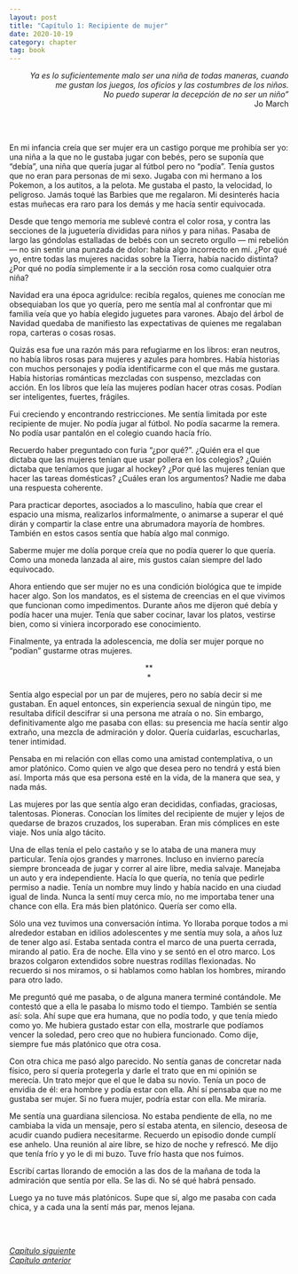 ```yaml
---
layout: post
title: "Capítulo 1: Recipiente de mujer"
date: 2020-10-19
category: chapter
tag: book
---
```



<p style="text-align: right">
<em>Ya es lo suficientemente malo ser una niña de todas maneras, cuando<br> me gustan los juegos, los oficios y las costumbres de los niños.<br>
No puedo superar la decepción de no ser un niño”</em><br>
Jo March</p>
<br>
<br>

En mi infancia creía que ser mujer era un castigo porque me prohibía ser yo: una niña a la que no le gustaba jugar con bebés, pero se suponía que “debía”, una niña  que quería jugar al fútbol pero no “podía”. Tenía gustos que no eran para personas de mi sexo. Jugaba con mi hermano a los Pokemon, a los autitos, a la pelota. Me gustaba el pasto, la velocidad, lo peligroso. Jamás toqué las Barbies que me regalaron. Mi desinterés hacia estas muñecas era raro para los demás y me hacía sentir equivocada.

Desde que tengo memoria me sublevé contra el color rosa, y contra las secciones de la juguetería divididas para niños y para niñas. Pasaba de largo las góndolas estalladas de bebés con un secreto orgullo — mi rebelión — no sin sentir una punzada de dolor: había algo incorrecto en mí. ¿Por qué yo, entre todas las mujeres nacidas sobre la Tierra, había nacido distinta? ¿Por qué no podía simplemente ir a la sección rosa como cualquier otra niña?

Navidad era una época agridulce: recibía regalos, quienes me conocían me obsequiaban los que yo quería, pero me sentía mal al confrontar que mi familia veía que yo había elegido juguetes para varones.
Abajo del árbol de Navidad quedaba de manifiesto las expectativas de quienes me regalaban ropa, carteras o cosas rosas.

Quizás esa fue una razón más para refugiarme en los libros: eran neutros, no había libros rosas para mujeres y azules para hombres. Había historias con muchos personajes y podía identificarme con el que más me gustara. Había historias románticas mezcladas con suspenso, mezcladas con acción.
En los libros que leía  las mujeres podían hacer otras cosas. Podían ser inteligentes, fuertes, frágiles.

Fui creciendo y encontrando restricciones. Me sentía limitada por este recipiente de mujer. No podía jugar al fútbol. No podía sacarme la remera. No podía usar pantalón en el colegio cuando hacía frío.

Recuerdo haber preguntado con furia “¿por qué?”. ¿Quién era el que dictaba que las mujeres tenían que usar pollera en los colegios? ¿Quién dictaba que teníamos que jugar al hockey? ¿Por qué las mujeres tenían que hacer las tareas domésticas? ¿Cuáles eran los argumentos? Nadie me daba una respuesta coherente.

Para practicar deportes, asociados a lo masculino, había que crear el espacio una misma, realizarlos informalmente, o animarse a superar el qué dirán y compartir la clase entre una abrumadora mayoría de hombres. También en estos casos sentía que había algo mal conmigo.

Saberme mujer me dolía porque creía que no podía querer lo que quería. Como una moneda lanzada al aire, mis gustos caían siempre del lado equivocado.

Ahora entiendo que ser mujer no es una condición biológica que te impide hacer algo. Son los mandatos, es el sistema de creencias en el que vivimos que funcionan como impedimentos. Durante años me dijeron qué debía y podía hacer una mujer. Tenía que saber cocinar, lavar los platos, vestirse bien, como si viniera incorporado ese conocimiento.

Finalmente, ya entrada la adolescencia, me dolía ser mujer porque no “podían” gustarme otras mujeres.

<p style="text-align: center;">
**<br>
*<br>
</p>


Sentía algo especial por un par de mujeres, pero no sabía decir si me gustaban. En aquel entonces, sin experiencia sexual de ningún tipo, me resultaba difícil descifrar si una persona me atraía o no. Sin embargo, definitivamente algo me pasaba con ellas: su presencia me hacía sentir algo extraño, una mezcla de admiración y dolor. Quería cuidarlas, escucharlas, tener intimidad.

Pensaba en mi relación con ellas como una amistad contemplativa, o un amor platónico. Como quien ve algo que desea pero no tendrá y está bien así. Importa más que esa persona esté en la vida, de la manera que sea, y nada más.

Las mujeres por las que sentía algo eran decididas, confiadas, graciosas, talentosas. Pioneras. Conocían los límites del recipiente de mujer y lejos de quedarse de brazos cruzados, los superaban. Eran mis cómplices en este viaje. Nos unía algo tácito.

Una de ellas tenía el pelo castaño y se lo ataba de una manera muy particular. Tenía ojos grandes y marrones. Incluso en invierno parecía siempre bronceada de jugar y correr al aire libre, media salvaje. Manejaba un auto y era independiente. Hacía lo que quería, no tenía que pedirle permiso a nadie. Tenía un nombre muy lindo y había nacido en una ciudad igual de linda.
Nunca la sentí muy cerca mío, no me importaba tener una chance con ella. Era más bien platónico. Quería ser como ella.

Sólo una vez tuvimos una conversación íntima. Yo lloraba porque todos a mi alrededor estaban en idilios adolescentes y me sentía muy sola, a años luz de tener algo así.
Estaba sentada contra el marco de una puerta cerrada, mirando al patio. Era de noche. Ella vino y se sentó en el otro marco. Los brazos colgaron extendidos sobre nuestras rodillas flexionadas. No recuerdo si nos miramos, o si hablamos como hablan los hombres, mirando para otro lado.

Me preguntó qué me pasaba, o de alguna manera terminé contándole. Me contestó que a ella le pasaba lo mismo todo el tiempo. También se sentía así: sola. Ahí supe que era humana, que no podía todo, y que tenía miedo como yo. Me hubiera gustado estar con ella, mostrarle que podíamos vencer la soledad, pero creo que no hubiera funcionado. Como dije, siempre fue más platónico que otra cosa.

Con otra chica me pasó algo parecido. No sentía ganas de concretar nada físico, pero sí quería protegerla y darle el trato que en mi opinión se merecía. Un trato mejor que el que le daba su novio. Tenía un poco de envidia de él: era hombre y podía estar con ella. Ahí sí pensaba que no me gustaba ser mujer. Si no fuera mujer, podría estar con ella. Me miraría.

Me sentía una guardiana silenciosa. No estaba pendiente de ella, no me cambiaba la vida un mensaje, pero sí estaba atenta, en silencio, deseosa de acudir cuando pudiera necesitarme.
Recuerdo un episodio donde cumplí ese anhelo. Una reunión al aire libre, se hizo de noche y refrescó. Me dijo que tenía frío y yo le di mi buzo. Tuve frío hasta que nos fuimos.

Escribí cartas llorando de emoción a las dos de la mañana de toda la admiración que sentía por ella. Se las di. No sé qué habrá pensado.

Luego ya no tuve más platónicos. Supe que sí, algo me pasaba con cada chica, y a cada una la sentí más par, menos lejana.

<br>
<br>

_[Capítulo siguiente](https://youngdel.fi/posts/chapter/2020/10/19/capitulo-2/)_<br>
_[Capítulo anterior](https://youngdel.fi/posts/chapter/2020/10/19/introduccion/)_